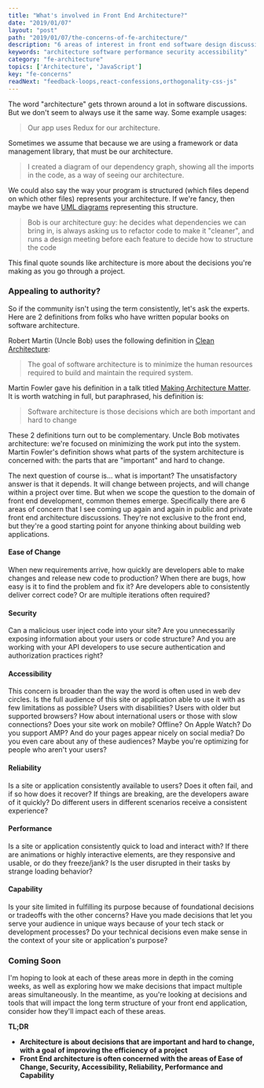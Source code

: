 ```yaml
---
title: "What's involved in Front End Architecture?"
date: "2019/01/07"
layout: "post"
path: "2019/01/07/the-concerns-of-fe-architecture/"
description: "6 areas of interest in front end software design discussions"
keywords: "architecture software performance security accessibility"
category: "fe-architecture"
topics: ['Architecture', 'JavaScript']
key: "fe-concerns"
readNext: "feedback-loops,react-confessions,orthogonality-css-js"
---
```


The word "architecture" gets thrown around a lot in software discussions.  But we don't seem to always use it the same way.  Some example usages:

> Our app uses Redux for our architecture.

Sometimes we assume that because we are using a framework or data management library, that must be our architecture.

> I created a diagram of our dependency graph, showing all the imports in the code, as a way of seeing our architecture.

We could also say the way your program is structured (which files depend on which other files) represents your architecture.  If we're fancy, then maybe we have [UML diagrams](https://en.wikipedia.org/wiki/Unified_Modeling_Language) representing this structure.

>  Bob is our architecture guy: he decides what dependencies we can bring in, is always asking us to refactor code to make it "cleaner", and runs a design meeting before each feature to decide how to structure the code

This final quote sounds like architecture is more about the decisions you're making as you go through a project.


### Appealing to authority?

So if the community isn't using the term consistently, let's ask the experts.  Here are 2 definitions from folks who have written popular books on software architecture.

Robert Martin (Uncle Bob) uses the following definition in [Clean Architecture](https://amzn.to/2rROcEA):

> The goal of software architecture is to minimize the human resources required to build and maintain the required system.

Martin Fowler gave his definition in a talk titled [Making Architecture Matter](https://www.youtube.com/watch?v=DngAZyWMGR0). It is worth watching in full, but paraphrased, his definition is:

> Software architecture is those decisions which are both important and hard to change

These 2 definitions turn out to be complementary.  Uncle Bob motivates architecture: we're focused on minimizing the work put into the system.  Martin Fowler's definition shows what parts of the system architecture is concerned with: the parts that are "important" and hard to change.

The next question of course is... what is important?  The unsatisfactory answer is that it depends.  It will change between projects, and will change within a project over time.  But when we scope the question to the domain of front end development, common themes emerge.  Specifically there are 6 areas of concern that I see coming up again and again in public and private front end architecture discussions.  They're not exclusive to the front end, but they're a good starting point for anyone thinking about building web applications.

#### Ease of Change

When new requirements arrive, how quickly are developers able to make changes and release new code to production?  When there are bugs, how easy is it to find the problem and fix it?  Are developers able to consistently deliver correct code?  Or are multiple iterations often required?

#### Security

Can a malicious user inject code into your site?  Are you unnecessarily exposing information about your users or code structure? And you are working with your API developers to use secure authentication and authorization practices right?

#### Accessibility

This concern is broader than the way the word is often used in web dev circles.  Is the full audience of this site or application able to use it with as few limitations as possible?  Users with disabilities?  Users with older but supported browsers?  How about international users or those with slow connections?  Does your site work on mobile?  Offline?  On Apple Watch?  Do you support AMP? And do your pages appear nicely on social media?  Do you even care about any of these audiences? Maybe you're optimizing for people who aren't your users?

#### Reliability

Is a site or  application consistently available to users?  Does it often fail, and if so how does it recover?  If things are breaking, are the developers aware of it quickly?  Do different users in different scenarios receive a consistent experience?

#### Performance

Is a site or application consistently quick to load and interact with?  If there are animations or highly interactive elements, are they responsive and usable, or do they freeze/jank? Is the user disrupted in their tasks by strange loading behavior?

#### Capability

Is your site limited in fulfilling its purpose because of foundational decisions or tradeoffs with the other concerns?  Have you made decisions that let you serve your audience in unique ways because of your tech stack or development processes?  Do your technical decisions even make sense in the context of your site or application's purpose?


### Coming Soon

I'm hoping to look at each of these areas more in depth in the coming weeks, as well as exploring how we make decisions that impact multiple areas simultaneously.  In the meantime, as you're looking at decisions and tools that will impact the long term structure of your front end application, consider how they'll impact each of these areas.



**TL;DR**

- **Architecture is about decisions that are important and hard to change, with a goal of improving the efficiency of a project**
- **Front End architecture is often concerned with the areas of Ease of Change, Security, Accessibility, Reliability, Performance and Capability**

